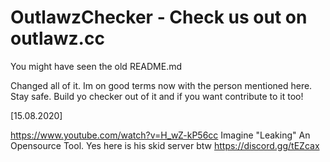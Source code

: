 # OutlawzChecker - Check us out on outlawz.cc
You might have seen the old README.md

Changed all of it. Im on good terms now with the person mentioned here.
Stay safe. Build yo checker out of it and if you want contribute to it too!

[15.08.2020]

https://www.youtube.com/watch?v=H_wZ-kP56cc
Imagine "Leaking" An Opensource Tool.
Yes here is his skid server btw
https://discord.gg/tEZcax
